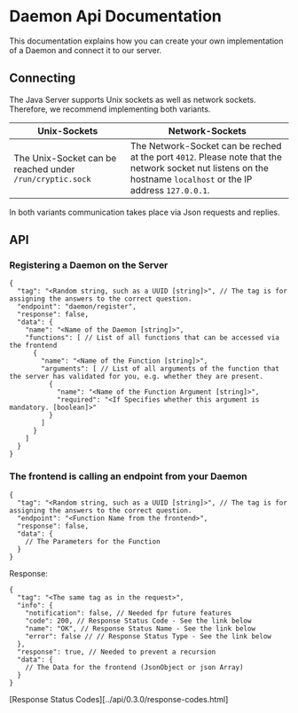 # Daemon Api Documentation

This documentation explains how you can create your own implementation of a Daemon and connect it to our server.

## Connecting

The Java Server supports Unix sockets as well as network sockets. Therefore, we recommend implementing both variants.

| Unix-Sockets | Network-Sockets |
|--------------|-----------------| 
| The Unix-Socket can be reached under `/run/cryptic.sock` | The Network-Socket can be reched at the port `4012`. Please note that the network socket nut listens on the hostname `localhost` or the IP address `127.0.0.1`.  |
In both variants communication takes place via Json requests and replies.

## API

### Registering a Daemon on the Server
```json5
{
  "tag": "<Random string, such as a UUID [string]>", // The tag is for assigning the answers to the correct question.
  "endpoint": "daemon/register",
  "response": false,
  "data": {
    "name": "<Name of the Daemon [string]>",
    "functions": [ // List of all functions that can be accessed via the frontend
      {
        "name": "<Name of the Function [string]>",
        "arguments": [ // List of all arguments of the function that the server has validated for you, e.g. whether they are present.
          {
            "name": "<Name of the Function Argument [string]>",
            "required": "<If Specifies whether this argument is mandatory. [boolean]>"
          }
        ]
      }
    ]
  }
}
```

### The frontend is calling an endpoint from your Daemon
```json5
{
  "tag": "<Random string, such as a UUID [string]>", // The tag is for assigning the answers to the correct question.
  "endpoint": "<Function Name from the frontend>",
  "response": false,
  "data": {
    // The Parameters for the Function
  }
}
```

Response:
```json5
{
  "tag": "<The same tag as in the request>",
  "info": {
    "notification": false, // Needed fpr future features
    "code": 200, // Response Status Code - See the link below
    "name": "OK", // Response Status Name - See the link below
    "error": false // // Response Status Type - See the link below
  },
  "response": true, // Needed to prevent a recursion
  "data": {
    // The Data for the frontend (JsonObject or json Array)
  } 
}
```
[Response Status Codes][../api/0.3.0/response-codes.html]
